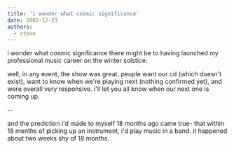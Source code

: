 ```yaml
---
title: 'i wonder what cosmic significance'
date: 2002-12-23
authors:
  - steve
---
```


i wonder what cosmic significance there might be to having launched my professional music career on the winter solstice.

well, in any event, the show was great..people want our cd (which doesn't exist), want to know when we're playing next (nothing confirmed yet), and were overall very responsive. i'll let you all know when our next one is coming up.

\--

and the prediction i'd made to myself 18 months ago came true- that within 18 months of picking up an instrument, i'd play music in a band. it happened about two weeks shy of 18 months.
